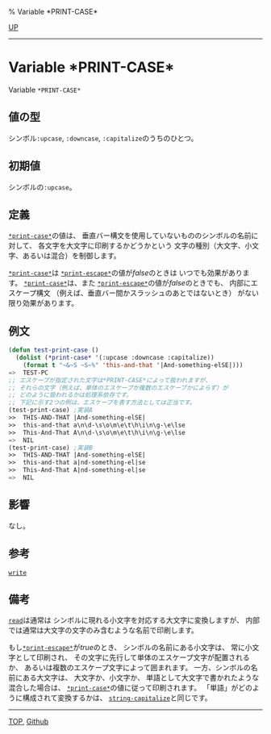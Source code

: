 % Variable \*PRINT-CASE\*

[UP](22.4.html)  

---

# Variable **\*PRINT-CASE\***


Variable `*PRINT-CASE*`


## 値の型

シンボル`:upcase`, `:downcase`, `:capitalize`のうちのひとつ。


## 初期値

シンボルの`:upcase`。


## 定義

[`*print-case*`](22.4.print-case.html)の値は、
垂直バー構文を使用していないもののシンボルの名前に対して、
各文字を大文字に印刷するかどうかという
文字の種別（大文字、小文字、あるいは混合）を制御します。

[`*print-case*`](22.4.print-case.html)は
[`*print-escape*`](22.4.print-escape.html)の値が*false*のときは
いつでも効果があります。
[`*print-case*`](22.4.print-case.html)は、また
[`*print-escape*`](22.4.print-escape.html)の値が*false*のときでも、
内部にエスケープ構文
（例えば、垂直バー間かスラッシュのあとではないとき）
がない限り効果があります。


## 例文

```lisp
(defun test-print-case ()
  (dolist (*print-case* '(:upcase :downcase :capitalize))
    (format t "~&~S ~S~%" 'this-and-that '|And-something-elSE|)))
=>  TEST-PC
;; エスケープが指定された文字は*PRINT-CASE*によって扱われますが、
;; それらの文字（例えば、単体のエスケープか複数のエスケープかによらず）が
;; どのように扱われるかは処理系依存です。
;; 下記に示す2つの例は、エスケープを表す方法としては正当です。
(test-print-case) ;実装A
>>  THIS-AND-THAT |And-something-elSE|
>>  this-and-that a\n\d-\s\o\m\e\t\h\i\n\g-\e\lse
>>  This-And-That A\n\d-\s\o\m\e\t\h\i\n\g-\e\lse
=>  NIL
(test-print-case) ;実装B
>>  THIS-AND-THAT |And-something-elSE|
>>  this-and-that a|nd-something-el|se
>>  This-And-That A|nd-something-el|se
=>  NIL
```


## 影響

なし。


## 参考

[`write`](22.4.write.html)


## 備考

[`read`](23.2.read.html)は通常は
シンボルに現れる小文字を対応する大文字に変換しますが、
内部では通常は大文字の文字のみ含むような名前で印刷します。

もし[`*print-escape*`](22.4.print-escape.html)が*true*のとき、
シンボルの名前にある小文字は、
常に小文字として印刷され、
その文字に先行して単体のエスケープ文字が配置されるか、
あるいは複数のエスケープ文字によって囲まれます。
一方、シンボルの名前にある大文字は、
大文字か、小文字か、
単語として大文字で書かれたような混合した場合は、
[`*print-case*`](22.4.print-case.html)の値に従って印刷されます。
「単語」がどのように構成されて変換するかは、
[`string-capitalize`](16.2.string-case.html)と同じです。


---
[TOP](index.html),  [Github](https://github.com/nptcl/npt-japanese)


